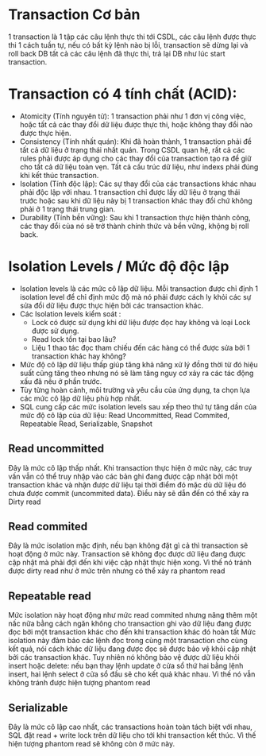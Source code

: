 # Transaction Cơ bản

1 transaction là 1 tập các câu lệnh thực thi tới CSDL, các câu lệnh được thực thi 1 cách tuần tự, nếu có bất kỳ lệnh nào bị lỗi, transaction sẽ dừng lại và roll back DB tất cả các câu lệnh đã thực thi, trả lại DB như lúc start transaction.

# Transaction có 4 tính chất (ACID):

+ Atomicity (Tính nguyên tử): 1 transaction phải như 1 đơn vị công việc, hoặc tất cả các thay đổi dữ liệu được thực thi, hoặc không thay đổi nào được thực hiện.
+ Consistency (Tính nhất quán): Khi đã hoàn thành, 1 transaction phải để tất cả dữ liệu ở trạng thái nhất quán. Trong CSDL quan hệ, rất cả các rules phải được áp dụng cho các thay đổi của transaction tạo ra để giữ cho tất cả dữ liệu toàn vẹn. Tất cả cấu trúc dữ liệu, như indexs phải đúng khi kết thúc transaction.
+ Isolation (Tính độc lập): Các sự thay đổi của các transactions khác nhau phải độc lập với nhau. 1 transaction chỉ được lấy dữ liệu ở trạng thái trước hoặc sau khi dữ liệu này bị 1 transaction khác thay đổi chứ không phải ở 1 trạng thái trung gian.
+ Durability (Tính bền vững): Sau khi 1 transaction thực hiện thành công, các thay đổi của nó sẽ trở thành chính thức và bền vững, khộng bị roll back.

# Isolation Levels / Mức độ độc lập
+ Isolation levels là các mức cô lập dữ liệu. Mỗi transaction được chỉ định 1 isolation level để chỉ định mức độ mà nó phải được cách ly khỏi các sự sửa đổi dữ liệu được thực hiện bởi các transaction khác.
+ Các Isolation levels kiểm soát :
  + Lock có được sử dụng khi dữ liệu được đọc hay không và loại Lock được sử dụng.
  + Read lock tồn tại bao lâu?
  + Liệu 1 thao tác đọc tham chiếu đến các hàng có thể được sửa bởi 1 transaction khác hay không?
+ Mức độ cô lập dữ liệu thấp giúp tăng khả năng xử lý đồng thời từ đó hiệu suất cũng tăng theo nhưng nó sẽ làm tăng nguy cơ xảy ra các tác động xấu đã nêu ở phần trước.
+ Tùy từng hoàn cảnh, môi trường và yêu cầu của ứng dụng, ta chọn lựa các mức cô lập dữ liệu phù hợp nhất.
+ SQL cung cấp các mức isolation levels sau xếp theo thứ tự tăng dần của mức độ cô lập của dữ liệu: Read Uncommitted, Read Commited, Repeatable Read, Serializable, Snapshot

## Read uncommitted

Đây là mức cô lập thấp nhất. Khi transaction thực hiện ở mức này, các truy vấn vẫn có thể truy nhập vào các bản ghi đang được cập nhật bởi một transaction khác và nhận được dữ liệu tại thời điểm đó mặc dù dữ liệu đó chưa được commit (uncommited data). Điều này sẽ dẫn đến có thể xảy ra Dirty read

## Read commited

Đây là mức isolation mặc định, nếu bạn không đặt gì cả thì transaction sẽ hoạt động ở mức này. Transaction sẽ không đọc được dữ liệu đang được cập nhật mà phải đợi đến khi việc cập nhật thực hiện xong. Vì thế nó tránh được dirty read như ở mức trên nhưng có thể xảy ra phantom read

## Repeatable read

Mức isolation này hoạt động như mức read commited nhưng nâng thêm một nấc nữa bằng cách ngăn không cho transaction ghi vào dữ liệu đang được đọc bởi một transaction khác cho đến khi transaction khác đó hoàn tất
Mức isolation này đảm bảo các lệnh đọc trong cùng một transaction cho cùng kết quả, nói cách khác dữ liệu đang được đọc sẽ được bảo vệ khỏi cập nhật bởi các transaction khác. Tuy nhiên nó không bảo vệ được dữ liệu khỏi insert hoặc delete: nếu bạn thay lệnh update ở cửa sổ thứ hai bằng lệnh insert, hai lệnh select ở cửa sổ đầu sẽ cho kết quả khác nhau. Vì thế nó vẫn không tránh được hiện tượng phantom read

## Serializable

Đây là mức cô lập cao nhất, các transactions hoàn toàn tách biệt với nhau, SQL đặt read + write lock trên dữ liệu cho tới khi transaction kết thúc. Vì thế hiện tượng phantom read sẽ không còn ở mức này.
